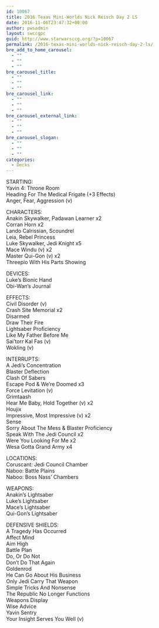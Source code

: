 ```yaml
---
id: 10067
title: 2016 Texas Mini-Worlds Nick Reisch Day 2 LS
date: 2016-11-06T23:47:32+00:00
author: pwsadmin
layout: swccgpc
guid: http://www.starwarsccg.org/?p=10067
permalink: /2016-texas-mini-worlds-nick-reisch-day-2-ls/
bre_add_to_home_carousel:
  - ""
  - ""
  - ""
bre_carousel_title:
  - ""
  - ""
  - ""
bre_carousel_link:
  - ""
  - ""
  - ""
bre_carousel_external_link:
  - ""
  - ""
  - ""
bre_carousel_slogan:
  - ""
  - ""
  - ""
categories:
  - Decks
---
```

STARTING:  
Yavin 4: Throne Room  
Heading For The Medical Frigate (+3 Effects)  
Anger, Fear, Aggression (v)

CHARACTERS:  
Anakin Skywalker, Padawan Learner x2  
Corran Horn x2  
Lando Calrissian, Scoundrel  
Leia, Rebel Princess  
Luke Skywalker, Jedi Knight x5  
Mace Windu (v) x2  
Master Qui-Gon (v) x2  
Threepio With His Parts Showing

DEVICES:  
Luke&#8217;s Bionic Hand  
Obi-Wan&#8217;s Journal

EFFECTS:  
Civil Disorder (v)  
Crash Site Memorial x2  
Disarmed  
Draw Their Fire  
Lightsaber Proficiency  
Like My Father Before Me  
Sai&#8217;torr Kal Fas (v)  
Wokling (v)

INTERRUPTS:  
A Jedi&#8217;s Concentration  
Blaster Deflection  
Clash Of Sabers  
Escape Pod & We&#8217;re Doomed x3  
Force Levitation (v)  
Grimtaash  
Hear Me Baby, Hold Together (v) x2  
Houjix  
Impressive, Most Impressive (v) x2  
Sense  
Sorry About The Mess & Blaster Proficiency  
Speak With The Jedi Council x2  
Were You Looking For Me x2  
Wesa Gotta Grand Army x4

LOCATIONS:  
Coruscant: Jedi Council Chamber  
Naboo: Battle Plains  
Naboo: Boss Nass&#8217; Chambers

WEAPONS:  
Anakin&#8217;s Lightsaber  
Luke&#8217;s Lightsaber  
Mace&#8217;s Lightsaber  
Qui-Gon&#8217;s Lightsaber

DEFENSIVE SHIELDS:  
A Tragedy Has Occurred  
Affect Mind  
Aim High  
Battle Plan  
Do, Or Do Not  
Don&#8217;t Do That Again  
Goldenrod  
He Can Go About His Business  
Only Jedi Carry That Weapon  
Simple Tricks And Nonsense  
The Republic No Longer Functions  
Weapons Display  
Wise Advice  
Yavin Sentry  
Your Insight Serves You Well (v)